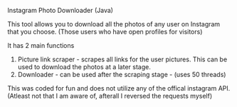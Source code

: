 Instagram Photo Downloader (Java)

This tool allows you to download all the photos of any user on Instagram that you choose. (Those users who have open profiles for visitors)


It has 2 main functions

1) Picture link scraper - scrapes all links for the user pictures. This can be used to download the photos at a later stage.
2) Downloader - can be used after the scraping stage - (uses 50 threads)



This was coded for fun and does not utilize any of the offical instagram API. (Atleast not that I am aware of, afterall I reversed the requests myself)
